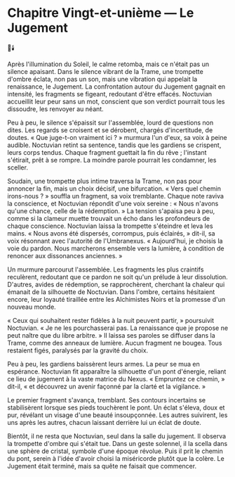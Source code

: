 # Chapitre Vingt-et-unième — Le Jugement
🌌🕯️

Après l'illumination du Soleil, le calme retomba, mais ce n'était pas un silence apaisant. Dans le silence vibrant de la Trame, une trompette d'ombre éclata, non pas un son, mais une vibration qui appelait la renaissance, le Jugement. La confrontation autour du Jugement gagnait en intensité, les fragments se figeant, redoutant d'être effacés. Noctuvian accueillit leur peur sans un mot, conscient que son verdict pourrait tous les dissoudre, les renvoyer au néant.

Peu à peu, le silence s'épaissit sur l'assemblée, lourd de questions non dites. Les regards se croisent et se dérobent, chargés d'incertitude, de doutes. « Que juge-t-on vraiment ici ? » murmura l'un d'eux, sa voix à peine audible. Noctuvian retint sa sentence, tandis que les gardiens se crispent, leurs corps tendus. Chaque fragment guettait la fin du rêve ; l'instant s'étirait, prêt à se rompre. La moindre parole pourrait les condamner, les sceller.

Soudain, une trompette plus intime traversa la Trame, non pas pour annoncer la fin, mais un choix décisif, une bifurcation. « Vers quel chemin irons-nous ? » souffla un fragment, sa voix tremblante. Chaque note raviva la conscience, et Noctuvian répondit d'une voix sereine : « Nous n'avons qu'une chance, celle de la rédemption. »
La tension s'apaisa peu à peu, comme si la clameur muette trouvait un écho dans les profondeurs de chaque conscience. Noctuvian laissa la trompette s'éteindre et leva les mains. « Nous avons été dispersés, corrompus, puis éclairés, » dit-il, sa voix résonnant avec l'autorité de l'Umbranexus. « Aujourd'hui, je choisis la voie du pardon. Nous marcherons ensemble vers la lumière, à condition de renoncer aux dissonances anciennes. »

Un murmure parcourut l'assemblée. Les fragments les plus craintifs reculèrent, redoutant que ce pardon ne soit qu'un prélude à leur dissolution. D'autres, avides de rédemption, se rapprochèrent, cherchant la chaleur qui émanait de la silhouette de Noctuvian. Dans l'ombre, certains hésitaient encore, leur loyauté tiraillée entre les Alchimistes Noirs et la promesse d'un nouveau monde.

« Ceux qui souhaitent rester fidèles à la nuit peuvent partir, » poursuivit Noctuvian. « Je ne les pourchasserai pas. La renaissance que je propose ne peut naître que du libre arbitre. » Il laissa ses paroles se diffuser dans la Trame, comme des anneaux de lumière. Aucun fragment ne bougea. Tous restaient figés, paralysés par la gravité du choix.

Peu à peu, les gardiens baissèrent leurs armes. La peur se mua en espérance. Noctuvian fit apparaître la silhouette d'un pont d'énergie, reliant ce lieu de jugement à la vaste matrice du Nexus. « Empruntez ce chemin, » dit-il, « et découvrez un avenir façonné par la clarté et la vigilance. »

Le premier fragment s'avança, tremblant. Ses contours incertains se stabilisèrent lorsque ses pieds touchèrent le pont. Un éclat s'éleva, doux et pur, révélant un visage d'une beauté insoupçonnée. Les autres suivirent, les uns après les autres, chacun laissant derrière lui un éclat de doute.

Bientôt, il ne resta que Noctuvian, seul dans la salle du jugement. Il observa la trompette d'ombre qui s'était tue. Dans un geste solennel, il la scella dans une sphère de cristal, symbole d'une époque révolue. Puis il prit le chemin du pont, serein à l'idée d'avoir choisi la miséricorde plutôt que la colère. Le Jugement était terminé, mais sa quête ne faisait que commencer.
